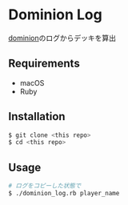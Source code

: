 # Dominion Log

[dominion](https://dominion.games/)のログからデッキを算出

## Requirements

- macOS
- Ruby

## Installation

```sh
$ git clone <this repo>
$ cd <this repo>
```

## Usage
```sh
# ログをコピーした状態で
$ ./dominion_log.rb player_name
```
